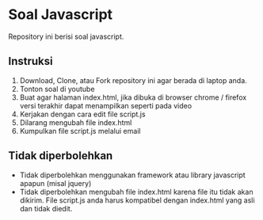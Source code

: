 # Soal Javascript
Repository ini berisi soal javascript.
## Instruksi
1. Download, Clone, atau Fork repository ini agar berada di laptop anda.
2. Tonton soal di youtube
3. Buat agar halaman index.html, jika dibuka di browser chrome / firefox versi terakhir dapat menampilkan seperti pada video
4. Kerjakan dengan cara edit file script.js
5. Dilarang mengubah file index.html
6. Kumpulkan file script.js melalui email

## Tidak diperbolehkan
* Tidak diperbolehkan menggunakan framework atau library javascript apapun (misal jquery)
* Tidak diperbolehkan mengubah file index.html karena file itu tidak akan dikirim. File script.js anda harus kompatibel dengan index.html yang asli dan tidak diedit.
